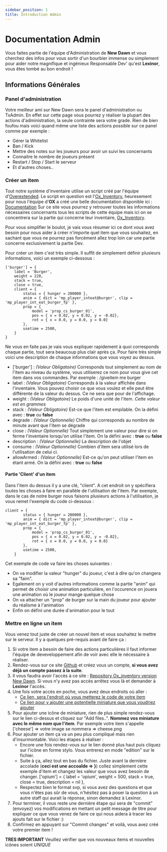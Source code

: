 ```yaml
---
sidebar_position: 1
title: Introduction Admin
---
```


# Documentation Admin

Vous faites partie de l'équipe d'Administration de **New Dawn** et vous cherchez des infos pour vous sortir d'un bourbier immense ou simplement pour aider notre magnifique et ingénieux Responsable Dev' qu'est **Lexinor**, vous êtes tombé au bon endroit !

## Informations Générales

### Panel d'administration

Votre meilleur ami sur New Dawn sera le panel d'administration ou TxAdmin. En effet sur cette page vous pourrez y réaliser la plupart des actions d'administration, la seule contrainte sera votre grade. Rien de bien foufou mais voici quand même une liste des actions possible sur ce panel comme par exemple :
- Gérer la Whitelist
- Ban / Kick
- Mettre des notes sur les joueurs pour avoir un suivi les concernants
- Connaitre le nombre de joueurs présent
- Restart / Stop / Start le serveur
- Et d'autres choses..

### Créer un item

Tout notre système d'inventaire utilise un script créé par l'équipe d'[Overextended](https://github.com/overextended). Le script en question est l'[Ox_Inventory](https://overextended.github.io/docs/ox_inventory), heuresement pour nous l'équipe d'**OX** a créé une belle documentation disponible ici : [Documentation](https://overextended.github.io/docs/)
Sur ce site vous pourrez y retrouver toutes les informations nécessaires concernants tous les scripts de cette équipe mais ici on se concentrera sur la partie qui concerne leur inventaire, [Ox_Inventory](https://overextended.github.io/docs/ox_inventory).

Pour vous simplifier le boulot, je vais vous résumer ici ce dont vous avez besoin pour nous aider à créer n'importe quel item que vous souhaitez, en sachant que vous ne pourrez pas forcément allez trop loin car une partie concerne exclusivement la partie Dev.

Pour créer un item c'est très simple. Il suffit de simplement définir plusieurs informations, voici un exemple ci-dessous :

```
['burger'] = {
    label = 'Burger',
    weight = 220,
    stack = true,
    close = true,
    client = {
        status = { hunger = 200000 },
        anim = { dict = 'mp_player_inteat@burger', clip = 'mp_player_int_eat_burger_fp' },
        prop = {
            model = 'prop_cs_burger_01',
            pos = { x = 0.02, y = 0.02, y = -0.02},
            rot = { x = 0.0, y = 0.0, y = 0.0}
        },
        usetime = 2500,
    }
}
```

Ne vous en faite pas je vais vous expliquer rapidement à quoi corresponds chaque partie, tout sera beaucoup plus clair après ça. 
Pour faire très simple voici une description de chaque informations que vous voyez au dessus.

- ['burger'] : *(Valeur Obligatoire)* Corresponds tout simplement au nom de l'item au niveau du système, vous utiliserez ce nom pour vous give cet item dans vos commandes. Par exemple : /giveitem me burger
- label : *(Valeur Obligatoire)* Corresponds à la valeur affichée dans l'inventaire. Vous pouvez choisir ce que vous voulez et elle peut être différente de la valeur du dessus. Ce ne sera que pour de l'affichage.
- weight : *(Valeur Obligatoire)* Le poids d'une unité de l'item. *Cette valeur est en grammes*
- stack : *(Valeur Obligatoire)* Est-ce que l'item est empilable. On la défini avec : **true** ou **false**
- degrade : *(Valeur Optionnelle)* Chiffre qui corresponds au nombre de minute avant que l'item se dégrade
- close : *(Valeur Optionnelle)* Tout simplement une valeur pour dire si on ferme l'inventaire lorsqu'on utilise l'item. On la défini avec : **true** ou **false**
- description : *(Valeur Optionnelle)* La description de l'objet
- consume : *(Valeur Optionnelle)* Combien d'item sera utilisé lors de l'utilisation de celui ci.
- allowArmed : *(Valeur Optionnelle)* Est-ce qu'on peut utiliser l'item en étant armé. On la défini avec : **true** ou **false**

#### Partie 'Client' d'un item

Dans l'item du dessus il y a une clé, "client". A cet endroit on y spécifiera toutes les choses à faire en parallèle de l'utilisation de l'item. Par exemple, dans le cas de notre burger nous faisons plusieurs actions à l'utilisation, je vous remet l'exemple du code ci-dessous :
```
client = {
        status = { hunger = 200000 },
        anim = { dict = 'mp_player_inteat@burger', clip = 'mp_player_int_eat_burger_fp' },
        prop = {
            model = 'prop_cs_burger_01',
            pos = { x = 0.02, y = 0.02, y = -0.02},
            rot = { x = 0.0, y = 0.0, y = 0.0}
        },
        usetime = 2500,
    }
```
Cet exemple de code va faire les choses suivantes :
- On va modifier la valeur "hunger" du joueur, c'est à dîre qu'on changera sa "faim". 
- Egalement on y voit d'autres informations comme la partie "anim" qui permet de choisir une animation particulière, en l'occurence on jouera une animation où le joueur mange quelque chose
- On va attacher un "prop" de burger sur la main du joueur pour ajouter du réalisme à l'animation
- Enfin on défini une durée d'animation pour le tout

### Mettre en ligne un item

Vous venez tout juste de créer un nouvel item et vous souhaitez le mettre sur le serveur. Il y a quelques pré-requis avant de faire ça :
1. Si votre item a besoin de faire des actions particulières il faut informer l'équipe de deveveloppement afin de voir avec elle le nécessaire à réaliser.
2. Rendez-vous sur ce site [Github](https://github.com/) et créez vous un compte, **si vous avez déjà un compte passez à la suite**.
3. Il vous faudra avoir l'accès à ce site : [Repository Ox_inventory version New Dawn](https://github.com/NewDawn-RP/ox_inventory). Si vous n'y avez pas accès arrêtez vous là et demander à **Lexinor** l'accès.
4. Une fois votre accès en poche, vous avez deux endroits où aller : 
    - [Ce lien, sera l'endroit où vous metterez le code de votre item](https://github.com/NewDawn-RP/ox_inventory/blob/main/data/items.lua)
    - [Ce lien pour y ajouter une potentielle miniature que vous voudriez ajouter](https://github.com/NewDawn-RP/ox_inventory/tree/main/web/images)
5. Pour ajouter une icône de miniature, rien de plus simple rendez-vous sur le lien ci-dessus et cliquez sur "Add files..". **Nommez vos miniature avec le même nom que l'item**. Par exemple votre item s'appelle ['cheese'] => votre image se nommera => cheese.png
6. Pour ajouter un item ça va un peu plus compliqué mais rien d'insurmontable. Voici les étapes à réaliser :
    - Encore une fois rendez-vous sur le lien donné plus haut puis cliquez sur l'icône en forme stylo. Vous entrerez en mode "edition" sur le fichier. 
    - Suite à ça, allez tout en bas du fichier. Juste avant la dernière accolade (**ceci est une accoalde => }**) collez simplement cette exemple d'item et changez les valeur que vous  avez besoin de changer.
        ['opium'] = {
            label = 'opium',
            weight = 500,
            stack = true,
            close = true,
            description = nil
        },
     - Respectez bien le format svp, si vous avez des questions et que vous n'êtes pas sûr de vous, n'hésitez pas à poser la question à un autre staff qui aurait la réponse, sinon demandez à Lexinor.
7. Pour terminer, il vous reste une dernière étape qui sera de "commit" (envoyez) vos modifications en mettant un petit message de titre pour expliquer ce que vous venez de faire ce qui nous aidera à tracer les ajouts fait sur le fichier :)
8. Confirmez en appuyant sur "Commit changes" et voilà, vous avez créé votre premier item !

**TRES IMPORTANT** Veuillez vérifier que vos nouveaux items et nouvelles icônes soient _*UNIQUE*_
